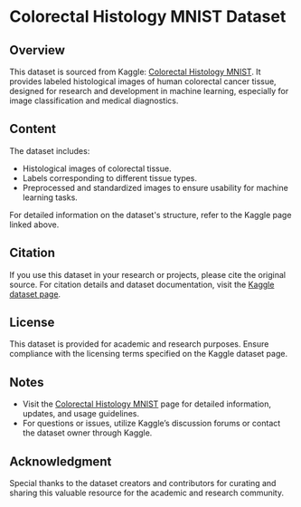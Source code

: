 # Colorectal Histology MNIST Dataset

## Overview
This dataset is sourced from Kaggle: [Colorectal Histology MNIST](https://www.kaggle.com/kmader/colorectal-histology-mnist). It provides labeled histological images of human colorectal cancer tissue, designed for research and development in machine learning, especially for image classification and medical diagnostics.

## Content
The dataset includes:
- Histological images of colorectal tissue.
- Labels corresponding to different tissue types.
- Preprocessed and standardized images to ensure usability for machine learning tasks.

For detailed information on the dataset's structure, refer to the Kaggle page linked above.

## Citation
If you use this dataset in your research or projects, please cite the original source. For citation details and dataset documentation, visit the [Kaggle dataset page](https://www.kaggle.com/kmader/colorectal-histology-mnist).

## License
This dataset is provided for academic and research purposes. Ensure compliance with the licensing terms specified on the Kaggle dataset page.

## Notes
- Visit the [Colorectal Histology MNIST](https://www.kaggle.com/kmader/colorectal-histology-mnist) page for detailed information, updates, and usage guidelines.
- For questions or issues, utilize Kaggle’s discussion forums or contact the dataset owner through Kaggle.

## Acknowledgment
Special thanks to the dataset creators and contributors for curating and sharing this valuable resource for the academic and research community.